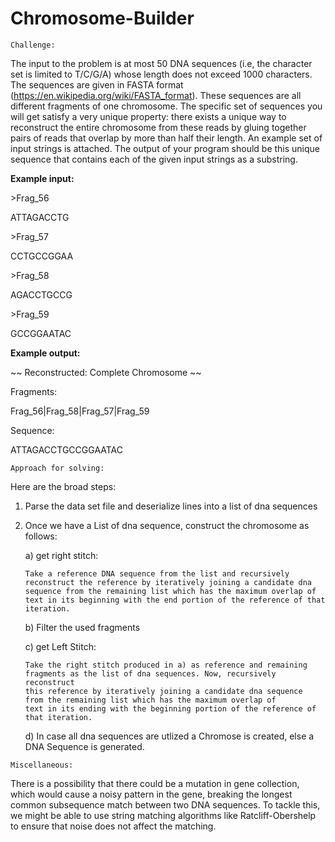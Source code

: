 # Chromosome-Builder

~~~~~~~~~~
Challenge:
~~~~~~~~~~

The input to the problem is at most 50 DNA sequences (i.e, the character
set is limited to T/C/G/A) whose length does not exceed 1000 
characters. The sequences are given in FASTA 
format (https://en.wikipedia.org/wiki/FASTA_format). These sequences 
are all different fragments of one chromosome.
The specific set of sequences you will get satisfy a very unique 
property:  there exists a unique way to reconstruct the entire 
chromosome from these reads by gluing together pairs of reads that 
overlap by more than half their length. An example set of input strings 
is attached.
The output of your program should be this unique sequence that contains 
each of the given input strings as a substring.


**Example input:**

\>Frag_56 

ATTAGACCTG
 
 
\>Frag_57
 
CCTGCCGGAA
 
 
\>Frag_58
 
AGACCTGCCG
 
 
\>Frag_59
 
GCCGGAATAC 


**Example output:**

~~ Reconstructed: Complete Chromosome ~~

Fragments:

Frag_56|Frag_58|Frag_57|Frag_59

Sequence:

ATTAGACCTGCCGGAATAC
  
~~~~~~~~~~~~~~~~~~~~~~~~~~
Approach for solving:
~~~~~~~~~~~~~~~~~~~~~~~~~~

Here are the broad steps:
  
1) Parse the data set file and deserialize lines into a list of dna sequences

2) Once we have a List of dna sequence, construct the chromosome as follows:

    a) get right stitch:
     
       Take a reference DNA sequence from the list and recursively 
       reconstruct the reference by iteratively joining a candidate dna 
       sequence from the remaining list which has the maximum overlap of 
       text in its beginning with the end portion of the reference of that iteration.
       
    b) Filter the used fragments
    
    c) get Left Stitch:
    
       Take the right stitch produced in a) as reference and remaining
       fragments as the list of dna sequences. Now, recursively reconstruct 
       this reference by iteratively joining a candidate dna sequence 
       from the remaining list which has the maximum overlap of 
       text in its ending with the beginning portion of the reference of that iteration.
       
    d) In case all dna sequences are utlized a Chromose is created, else
       a DNA Sequence is generated.

~~~~~~~~~~~~~~~~
Miscellaneous:
~~~~~~~~~~~~~~~~
There is a possibility that there could be a mutation in gene collection,
which would cause a noisy pattern in the gene, breaking the longest 
common subsequence match between two DNA sequences. To tackle this,
we might be able to use string matching algorithms like Ratcliff-Obershelp
to ensure that noise does not affect the matching.
